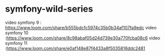 # symfony-wild-series
video symfony 9 : https://www.loom.com/share/b555bdcfc5974c35b0b34af107fa9edc
video symfony 10 :https://www.loom.com/share/8c98abaf05d24d739e30a770fcba08c6
video symfony 11 :https://www.loom.com/share/e0af148e87f4433a8f5035816ddc2481
